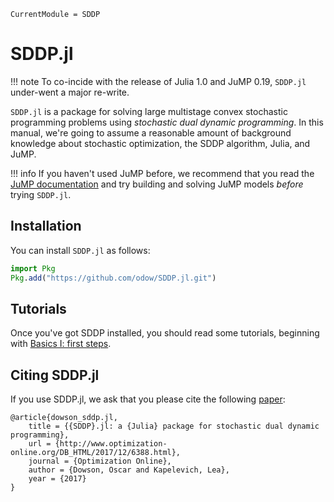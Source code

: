 ```@meta
CurrentModule = SDDP
```

# SDDP.jl

!!! note
    To co-incide with the release of Julia 1.0 and JuMP 0.19, `SDDP.jl`
    under-went a major re-write.

`SDDP.jl` is a package for solving large multistage convex stochastic
programming problems using *stochastic dual dynamic programming*. In this
manual, we're going to assume a reasonable amount of background knowledge about
stochastic optimization, the SDDP algorithm, Julia, and JuMP.

!!! info
    If you haven't used JuMP before, we recommend that you read the
    [JuMP documentation](http://www.juliaopt.org/JuMP.jl/latest/) and try
    building and solving JuMP models _before_ trying `SDDP.jl`.

## Installation

You can install `SDDP.jl` as follows:

```julia
import Pkg
Pkg.add("https://github.com/odow/SDDP.jl.git")
```

## Tutorials

Once you've got SDDP installed, you should read some tutorials, beginning
with [Basics I: first steps](@ref).

## Citing SDDP.jl

If you use SDDP.jl, we ask that you please cite the following
[paper](http://www.optimization-online.org/DB_FILE/2017/12/6388.pdf):
```
@article{dowson_sddp.jl,
	title = {{SDDP}.jl: a {Julia} package for stochastic dual dynamic programming},
	url = {http://www.optimization-online.org/DB_HTML/2017/12/6388.html},
	journal = {Optimization Online},
	author = {Dowson, Oscar and Kapelevich, Lea},
	year = {2017}
}
```

